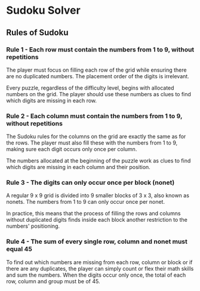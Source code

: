 # Sudoku Solver

## Rules of Sudoku 

### Rule 1 - Each row must contain the numbers from 1 to 9, without repetitions

The player must focus on filling each row of the grid while ensuring there are no duplicated numbers. The placement order of the digits is irrelevant.

Every puzzle, regardless of the difficulty level, begins with allocated numbers on the grid. The player should use these numbers as clues to find which digits are missing in each row.

### Rule 2 - Each column must contain the numbers from 1 to 9, without repetitions

The Sudoku rules for the columns on the grid are exactly the same as for the rows. The player must also fill these with the numbers from 1 to 9, making sure each digit occurs only once per column.

The numbers allocated at the beginning of the puzzle work as clues to find which digits are missing in each column and their position.

### Rule 3 - The digits can only occur once per block (nonet)

A regular 9 x 9 grid is divided into 9 smaller blocks of 3 x 3, also known as nonets. The numbers from 1 to 9 can only occur once per nonet.

In practice, this means that the process of filling the rows and columns without duplicated digits finds inside each block another restriction to the numbers' positioning.

### Rule 4 - The sum of every single row, column and nonet must equal 45

To find out which numbers are missing from each row, column or block or if there are any duplicates, the player can simply count or flex their math skills and sum the numbers. When the digits occur only once, the total of each row, column and group must be of 45.